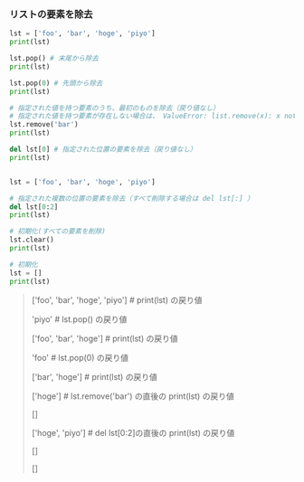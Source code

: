 ### リストの要素を除去

```py
lst = ['foo', 'bar', 'hoge', 'piyo']
print(lst)

lst.pop() # 末尾から除去
print(lst)

lst.pop(0) # 先頭から除去
print(lst)

# 指定された値を持つ要素のうち、最初のものを除去（戻り値なし）
# 指定された値を持つ要素が存在しない場合は、 ValueError: list.remove(x): x not in list
lst.remove('bar')
print(lst)

del lst[0] # 指定された位置の要素を除去（戻り値なし）
print(lst)


lst = ['foo', 'bar', 'hoge', 'piyo']

# 指定された複数の位置の要素を除去（すべて削除する場合は del lst[:] ）
del lst[0:2]
print(lst)

# 初期化(すべての要素を削除)
lst.clear()
print(lst)

# 初期化
lst = []
print(lst)
```

> ['foo', 'bar', 'hoge', 'piyo'] # print(lst) の戻り値
>
> 'piyo' # lst.pop() の戻り値
>
> ['foo', 'bar', 'hoge'] # print(lst) の戻り値
>
> 'foo' # lst.pop(0) の戻り値
>
> ['bar', 'hoge'] # print(lst) の戻り値
>
> ['hoge'] # lst.remove('bar') の直後の print(lst) の戻り値
>
> []
>
> ['hoge', 'piyo'] # del lst[0:2]の直後の print(lst) の戻り値
>
> []
>
> []

